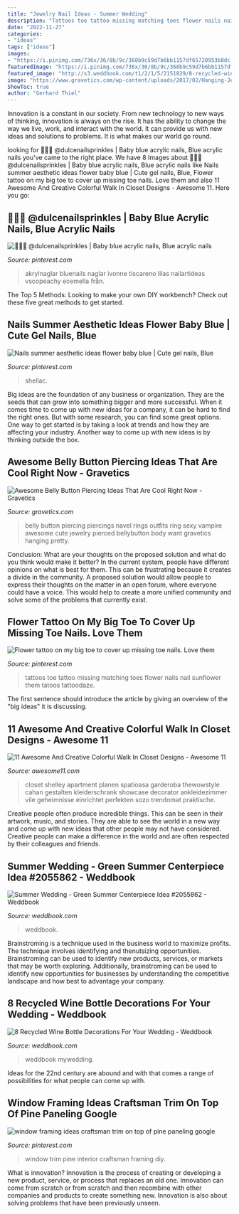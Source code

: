 ```yaml
---
title: "Jewelry Nail Ideas - Summer Wedding"
description: "Tattoos toe tattoo missing matching toes flower nails nail sunflower them tatoos tattoodaze"
date: "2022-11-27"
categories:
- "ideas"
tags: ["ideas"]
images:
- "https://i.pinimg.com/736x/36/8b/9c/368b9c59d7b6bb1157df65720953b8dc.jpg"
featuredImage: "https://i.pinimg.com/736x/36/8b/9c/368b9c59d7b6bb1157df65720953b8dc.jpg"
featured_image: "http://s3.weddbook.com/t1/2/1/5/2151829/8-recycled-wine-bottle-decorations-for-your-wedding.jpg"
image: "https://www.gravetics.com/wp-content/uploads/2017/02/Hanging-Jewelry.jpg"
ShowToc: true
author: "Gerhard Thiel"
---
```



Innovation is a constant in our society. From new technology to new ways of thinking, innovation is always on the rise. It has the ability to change the way we live, work, and interact with the world. It can provide us with new ideas and solutions to problems. It is what makes our world go round.

	

		
looking for 🦋🦋🦋 @dulcenailsprinkles | Baby blue acrylic nails, Blue acrylic nails you've came to the right place. We have 8 Images about 🦋🦋🦋 @dulcenailsprinkles | Baby blue acrylic nails, Blue acrylic nails like Nails summer aesthetic ideas flower baby blue | Cute gel nails, Blue, Flower tattoo on my big toe to cover up missing toe nails. Love them and also 11 Awesome And Creative Colorful Walk In Closet Designs - Awesome 11. Here you go:
		
    
## 🦋🦋🦋 @dulcenailsprinkles | Baby Blue Acrylic Nails, Blue Acrylic Nails

<img loading=lazy src="https://i.pinimg.com/736x/a9/46/34/a946345f0a3817a57ebe9fa7e240aa5d.jpg" onerror="this.onerror=null;this.src='https://tse2.mm.bing.net/th?id=OIP.aicK0pIhddWbQAQ0oiurjgHaHa&amp;pid=15.1';" alt="🦋🦋🦋 @dulcenailsprinkles | Baby blue acrylic nails, Blue acrylic nails">

_Source: pinterest.com_

>akrylnaglar bluenails naglar ivonne tiscareno lilas nailartideas vscopeachy ecemella från. 

	

The Top 5 Methods:
Looking to make your own DIY workbench? Check out these five great methods to get started.

    
## Nails Summer Aesthetic Ideas Flower Baby Blue | Cute Gel Nails, Blue

<img loading=lazy src="https://i.pinimg.com/736x/36/8b/9c/368b9c59d7b6bb1157df65720953b8dc.jpg" onerror="this.onerror=null;this.src='https://tse1.mm.bing.net/th?id=OIP.ZDzG_NrHoiLVptz0VSdCMgHaNK&amp;pid=15.1';" alt="Nails summer aesthetic ideas flower baby blue | Cute gel nails, Blue">

_Source: pinterest.com_

>shellac. 

	

Big ideas are the foundation of any business or organization. They are the seeds that can grow into something bigger and more successful. When it comes time to come up with new ideas for a company, it can be hard to find the right ones. But with some research, you can find some great options. One way to get started is by taking a look at trends and how they are affecting your industry. Another way to come up with new ideas is by thinking outside the box.

    
## Awesome Belly Button Piercing Ideas That Are Cool Right Now - Gravetics

<img loading=lazy src="https://www.gravetics.com/wp-content/uploads/2017/02/Hanging-Jewelry.jpg" onerror="this.onerror=null;this.src='https://tse2.mm.bing.net/th?id=OIP.C-0zDYEr8drpd2dZ-34iAAHaLG&amp;pid=15.1';" alt="Awesome Belly Button Piercing Ideas That Are Cool Right Now - Gravetics">

_Source: gravetics.com_

>belly button piercing piercings navel rings outfits ring sexy vampire awesome cute jewelry pierced bellybutton body want gravetics hanging pretty. 

	

Conclusion: What are your thoughts on the proposed solution and what do you think would make it better?
In the current system, people have different opinions on what is best for them. This can be frustrating because it creates a divide in the community. A proposed solution would allow people to express their thoughts on the matter in an open forum, where everyone could have a voice. This would help to create a more unified community and solve some of the problems that currently exist.

    
## Flower Tattoo On My Big Toe To Cover Up Missing Toe Nails. Love Them

<img loading=lazy src="https://i.pinimg.com/736x/08/19/fc/0819fcaf71b75637b333db8a00c8ef40--big-toe-toe-tattoos.jpg" onerror="this.onerror=null;this.src='https://tse1.mm.bing.net/th?id=OIP.1SEf3vmHLHokyrPpL6ozkwHaNJ&amp;pid=15.1';" alt="Flower tattoo on my big toe to cover up missing toe nails. Love them">

_Source: pinterest.com_

>tattoos toe tattoo missing matching toes flower nails nail sunflower them tatoos tattoodaze. 

	

The first sentence should introduce the article by giving an overview of the "big ideas" it is discussing.

    
## 11 Awesome And Creative Colorful Walk In Closet Designs - Awesome 11

<img loading=lazy src="https://www.awesome11.com/wp-content/uploads/2016/05/Gorgeous-Colorful-Walk-In-Closet-Designs.jpg" onerror="this.onerror=null;this.src='https://tse2.mm.bing.net/th?id=OIP.ToMSnR4SioUxB5vFDRT_gAHaLH&amp;pid=15.1';" alt="11 Awesome And Creative Colorful Walk In Closet Designs - Awesome 11">

_Source: awesome11.com_

>closet shelley apartment planen spatioasa garderoba thewowstyle cahan gestalten kleiderschrank showcase decorator ankleidezimmer vile geheimnisse einrichtet perfekten sozo trendomat praktische. 

	

Creative people often produce incredible things. This can be seen in their artwork, music, and stories. They are able to see the world in a new way and come up with new ideas that other people may not have considered. Creative people can make a difference in the world and are often respected by their colleagues and friends.

    
## Summer Wedding - Green Summer Centerpiece Idea #2055862 - Weddbook

<img loading=lazy src="http://s3.weddbook.me/t1/2/0/5/2055862/green-summer-centerpiece-idea-gorgeous-green-pinterest.jpg" onerror="this.onerror=null;this.src='https://tse4.mm.bing.net/th?id=OIP.Ly3ACK7ydwX-fwdEFxtU9AHaMW&amp;pid=15.1';" alt="Summer Wedding - Green Summer Centerpiece Idea #2055862 - Weddbook">

_Source: weddbook.com_

>weddbook. 

	

Brainstroming is a technique used in the business world to maximize profits. The technique involves identifying and thenutsizing opportunities. Brainstroming can be used to identify new products, services, or markets that may be worth exploring. Additionally, brainstroming can be used to identify new opportunities for businesses by understanding the competitive landscape and how best to advantage your company.

    
## 8 Recycled Wine Bottle Decorations For Your Wedding - Weddbook

<img loading=lazy src="http://s3.weddbook.com/t1/2/1/5/2151829/8-recycled-wine-bottle-decorations-for-your-wedding.jpg" onerror="this.onerror=null;this.src='https://tse4.mm.bing.net/th?id=OIP.TTYlS1iJpU32QgsQkn9fNQHaJ3&amp;pid=15.1';" alt="8 Recycled Wine Bottle Decorations For Your Wedding - Weddbook">

_Source: weddbook.com_

>weddbook mywedding. 

	

Ideas for the 22nd century are abound and with that comes a range of possibilities for what people can come up with.

    
## Window Framing Ideas Craftsman Trim On Top Of Pine Paneling Google

<img loading=lazy src="https://i.pinimg.com/736x/9a/68/52/9a6852738943e248df777ab560edef00.jpg" onerror="this.onerror=null;this.src='https://tse4.mm.bing.net/th?id=OIP.nosk81wbS61vY5Vawkv2fwHaLI&amp;pid=15.1';" alt="window framing ideas craftsman trim on top of pine paneling google">

_Source: pinterest.com_

>window trim pine interior craftsman framing diy. 

	

What is innovation?
Innovation is the process of creating or developing a new product, service, or process that replaces an old one. Innovation can come from scratch or from scratch and then recombine with other companies and products to create something new. Innovation is also about solving problems that have been previously unseen.

